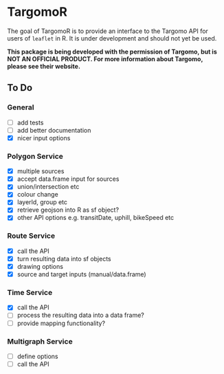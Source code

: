 
<!-- README.md is generated from README.Rmd. Please edit that file -->

# TargomoR

The goal of TargomoR is to provide an interface to the Targomo API for
users of `leaflet` in R. It is under development and should not yet be
used.

**This package is being developed with the permission of Targomo, but is
NOT AN OFFICIAL PRODUCT. For more information about Targomo, please see
their website.**

## To Do

### General

  - [ ] add tests
  - [ ] add better documentation
  - [x] nicer input options

### Polygon Service

  - [x] multiple sources
  - [x] accept data.frame input for sources
  - [x] union/intersection etc
  - [x] colour change
  - [x] layerId, group etc
  - [x] retrieve geojson into R as sf object?
  - [x] other API options e.g. transitDate, uphill, bikeSpeed etc

### Route Service

  - [x] call the API
  - [x] turn resulting data into sf objects
  - [x] drawing options
  - [x] source and target inputs (manual/data.frame)

### Time Service

  - [x] call the API
  - [ ] process the resulting data into a data frame?
  - [ ] provide mapping functionality?

### Multigraph Service

  - [ ] define options
  - [ ] call the API

